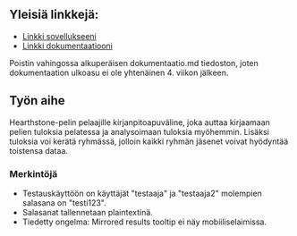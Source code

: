 ## Yleisiä linkkejä:

* [Linkki sovellukseeni](https://jemisalo.users.cs.helsinki.fi/HS-bookkeeping)
* [Linkki dokumentaatiooni](/doc/dokumentaatio.pdf)


Poistin vahingossa alkuperäisen dokumentaatio.md tiedoston, joten dokumentaation ulkoasu ei ole yhtenäinen 4. viikon jälkeen.

## Työn aihe

Hearthstone-pelin pelaajille kirjanpitoapuväline, joka auttaa kirjaamaan pelien tuloksia pelatessa ja analysoimaan tuloksia myöhemmin. Lisäksi tuloksia voi kerätä ryhmässä, jolloin kaikki ryhmän jäsenet voivat hyödyntää toistensa dataa.

### Merkintöjä
* Testauskäyttöön on käyttäjät "testaaja" ja "testaaja2" molempien salasana on "testi123".
* Salasanat tallennetaan plaintextinä.
* Tiedetty ongelma: Mirrored results tooltip ei näy mobiiliselaimissa.
